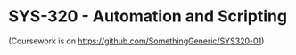 # SYS-320 - Automation and Scripting

(Coursework is on https://github.com/SomethingGeneric/SYS320-01)
